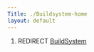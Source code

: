 ```yaml
---
Title: ./Buildsystem-home
layout: default
---
```


1.  REDIRECT [BuildSystem]({{site.url}}/BuildSystem "wikilink")
